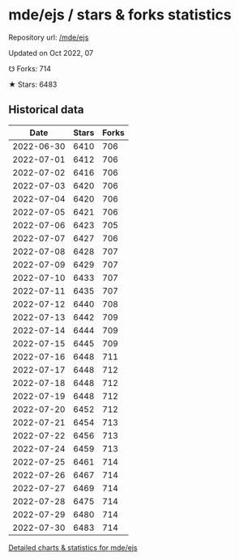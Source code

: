 # mde/ejs / stars & forks statistics

Repository url: [/mde/ejs](https://github.com/mde/ejs)

Updated on Oct 2022, 07

☋ Forks: 714

★ Stars: 6483

## Historical data
| Date | Stars | Forks |
|------|-------|-------|
| 2022-06-30 | 6410 | 706 | 
| 2022-07-01 | 6412 | 706 | 
| 2022-07-02 | 6416 | 706 | 
| 2022-07-03 | 6420 | 706 | 
| 2022-07-04 | 6420 | 706 | 
| 2022-07-05 | 6421 | 706 | 
| 2022-07-06 | 6423 | 705 | 
| 2022-07-07 | 6427 | 706 | 
| 2022-07-08 | 6428 | 707 | 
| 2022-07-09 | 6429 | 707 | 
| 2022-07-10 | 6433 | 707 | 
| 2022-07-11 | 6435 | 707 | 
| 2022-07-12 | 6440 | 708 | 
| 2022-07-13 | 6442 | 709 | 
| 2022-07-14 | 6444 | 709 | 
| 2022-07-15 | 6445 | 709 | 
| 2022-07-16 | 6448 | 711 | 
| 2022-07-17 | 6448 | 712 | 
| 2022-07-18 | 6448 | 712 | 
| 2022-07-19 | 6448 | 712 | 
| 2022-07-20 | 6452 | 712 | 
| 2022-07-21 | 6454 | 713 | 
| 2022-07-22 | 6456 | 713 | 
| 2022-07-24 | 6459 | 713 | 
| 2022-07-25 | 6461 | 714 | 
| 2022-07-26 | 6467 | 714 | 
| 2022-07-27 | 6469 | 714 | 
| 2022-07-28 | 6475 | 714 | 
| 2022-07-29 | 6480 | 714 | 
| 2022-07-30 | 6483 | 714 | 


[Detailed charts & statistics for mde/ejs](https://reviewgithub.com/rep/mde/ejs)
